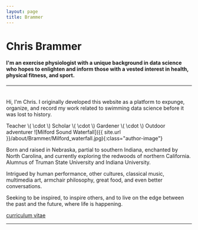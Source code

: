 ```yaml
---
layout: page
title: Brammer
---
```


# Chris Brammer

#### I'm an exercise physiologist with a unique background in data science who hopes to enlighten and inform those with a vested interest in health, physical fitness, and sport.

<hr/>
<div style="margin-bottom: 2.5em;"></div>
Hi, I'm Chris. I originally developed this website as a platform to expunge, organize, and record my work related to swimming data science before it was lost to history. 

Teacher \\( \cdot \\) Scholar \\( \cdot \\) Gardener \\( \cdot \\) Outdoor adventurer
![Milford Sound Waterfall]({{ site.url }}/about/Brammer/Milford_waterfall.jpg){:class="author-image"}

Born and raised in Nebraska, partial to southern Indiana, enchanted by North Carolina, and currently exploring the redwoods of northern California. Alumnus of Truman State University and Indiana University.

Intrigued by human performance, other cultures, classical music, multimedia art, armchair philosophy, great food, and even better conversations.

Seeking to be inspired, to inspire others, and to live on the edge between the past and the future, where life is happening.

<a class="graybutton" href="/about/Brammer/Brammer_CV.pdf" target="_blank">curriculum vitae</a> 

<hr>

<!-- Data scientist (health, fitness, & sport domains) • Consulted swimming stakeholders on biased Rio Olympics • PhD Human Performance • Former NCAA athlete & coach -->
